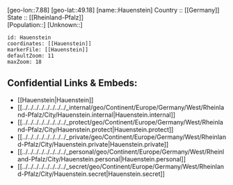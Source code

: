 ﻿---
location: [49.18,7.88] 
mapzoom: [7,12] 
mapmarker: city 
type: City
tags:
- geo/City


SpocWebEntityId: 30808
isDeleted: false
confidential: public

---
[geo-lon::7.88] 
[geo-lat::49.18] 
[name::Hauenstein] 
Country :: [[Germany]]  
State :: [[Rheinland-Pfalz]]  
[Population::] 
[Unknown::] 


```leaflet
id: Hauenstein
coordinates: [[Hauenstein]] 
markerFile: [[Hauenstein]] 
defaultZoom: 11 
maxZoom: 18
```


## Confidential Links & Embeds: 
- [[Hauenstein|Hauenstein]]  
- [[../../../../../../../../_internal/geo/Continent/Europe/Germany/West/Rheinland-Pfalz/City/Hauenstein.internal|Hauenstein.internal]] 
- [[../../../../../../../../_protect/geo/Continent/Europe/Germany/West/Rheinland-Pfalz/City/Hauenstein.protect|Hauenstein.protect]] 
- [[../../../../../../../../_private/geo/Continent/Europe/Germany/West/Rheinland-Pfalz/City/Hauenstein.private|Hauenstein.private]] 
- [[../../../../../../../../_personal/geo/Continent/Europe/Germany/West/Rheinland-Pfalz/City/Hauenstein.personal|Hauenstein.personal]] 
- [[../../../../../../../../_secret/geo/Continent/Europe/Germany/West/Rheinland-Pfalz/City/Hauenstein.secret|Hauenstein.secret]] 
